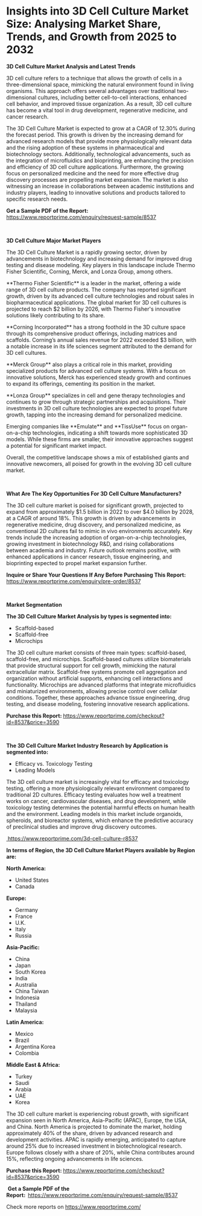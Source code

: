 <p><h1>Insights into 3D Cell Culture Market Size: Analysing Market Share, Trends, and Growth from 2025 to 2032</h1></p><p><strong>3D Cell Culture Market Analysis and Latest Trends</strong></p>
<p><p>3D cell culture refers to a technique that allows the growth of cells in a three-dimensional space, mimicking the natural environment found in living organisms. This approach offers several advantages over traditional two-dimensional cultures, including better cell-to-cell interactions, enhanced cell behavior, and improved tissue organization. As a result, 3D cell culture has become a vital tool in drug development, regenerative medicine, and cancer research.</p><p>The 3D Cell Culture Market is expected to grow at a CAGR of 12.30% during the forecast period. This growth is driven by the increasing demand for advanced research models that provide more physiologically relevant data and the rising adoption of these systems in pharmaceutical and biotechnology sectors. Additionally, technological advancements, such as the integration of microfluidics and bioprinting, are enhancing the precision and efficiency of 3D cell culture applications. Furthermore, the growing focus on personalized medicine and the need for more effective drug discovery processes are propelling market expansion. The market is also witnessing an increase in collaborations between academic institutions and industry players, leading to innovative solutions and products tailored to specific research needs.</p></p>
<p><strong>Get a Sample PDF of the Report:&nbsp;</strong> <a href="https://www.reportprime.com/enquiry/request-sample/8537?utm_campaign=3174&utm_medium=2&utm_source=Github&utm_content=ia&utm_term=20032025&utm_id=3d-cell-culture">https://www.reportprime.com/enquiry/request-sample/8537</a></p>
<p>&nbsp;</p>
<p><strong>3D Cell Culture Major Market Players</strong></p>
<p><p>The 3D Cell Culture Market is a rapidly growing sector, driven by advancements in biotechnology and increasing demand for improved drug testing and disease modeling. Key players in this landscape include Thermo Fisher Scientific, Corning, Merck, and Lonza Group, among others.</p><p>**Thermo Fisher Scientific** is a leader in the market, offering a wide range of 3D cell culture products. The company has reported significant growth, driven by its advanced cell culture technologies and robust sales in biopharmaceutical applications. The global market for 3D cell cultures is projected to reach $2 billion by 2026, with Thermo Fisher's innovative solutions likely contributing to its share.</p><p>**Corning Incorporated** has a strong foothold in the 3D culture space through its comprehensive product offerings, including matrices and scaffolds. Corning’s annual sales revenue for 2022 exceeded $3 billion, with a notable increase in its life sciences segment attributed to the demand for 3D cell cultures.</p><p>**Merck Group** also plays a critical role in this market, providing specialized products for advanced cell culture systems. With a focus on innovative solutions, Merck has experienced steady growth and continues to expand its offerings, cementing its position in the market.</p><p>**Lonza Group** specializes in cell and gene therapy technologies and continues to grow through strategic partnerships and acquisitions. Their investments in 3D cell culture technologies are expected to propel future growth, tapping into the increasing demand for personalized medicine.</p><p>Emerging companies like **Emulate** and **TissUse** focus on organ-on-a-chip technologies, indicating a shift towards more sophisticated 3D models. While these firms are smaller, their innovative approaches suggest a potential for significant market impact.</p><p>Overall, the competitive landscape shows a mix of established giants and innovative newcomers, all poised for growth in the evolving 3D cell culture market.</p></p>
<p>&nbsp;</p>
<p><strong>What Are The Key Opportunities For 3D Cell Culture Manufacturers?</strong></p>
<p><p>The 3D cell culture market is poised for significant growth, projected to expand from approximately $1.5 billion in 2022 to over $4.0 billion by 2028, at a CAGR of around 18%. This growth is driven by advancements in regenerative medicine, drug discovery, and personalized medicine, as conventional 2D cultures fail to mimic in vivo environments accurately. Key trends include the increasing adoption of organ-on-a-chip technologies, growing investment in biotechnology R&D, and rising collaborations between academia and industry. Future outlook remains positive, with enhanced applications in cancer research, tissue engineering, and bioprinting expected to propel market expansion further.</p></p>
<p><strong>Inquire or Share Your Questions If Any Before Purchasing This Report:</strong> <a href="https://www.reportprime.com/enquiry/pre-order/8537?utm_campaign=3174&utm_medium=2&utm_source=Github&utm_content=ia&utm_term=20032025&utm_id=3d-cell-culture">https://www.reportprime.com/enquiry/pre-order/8537</a></p>
<p>&nbsp;</p>
<p><strong>Market Segmentation</strong></p>
<p><strong>The 3D Cell Culture Market Analysis by types is segmented into:</strong></p>
<p><ul><li>Scaffold-based</li><li>Scaffold-free</li><li>Microchips</li></ul></p>
<p><p>The 3D cell culture market consists of three main types: scaffold-based, scaffold-free, and microchips. Scaffold-based cultures utilize biomaterials that provide structural support for cell growth, mimicking the natural extracellular matrix. Scaffold-free systems promote cell aggregation and organization without artificial supports, enhancing cell interactions and functionality. Microchips are advanced platforms that integrate microfluidics and miniaturized environments, allowing precise control over cellular conditions. Together, these approaches advance tissue engineering, drug testing, and disease modeling, fostering innovative research applications.</p></p>
<p><strong>Purchase this Report:&nbsp;</strong><a href="https://www.reportprime.com/checkout?id=8537&price=3590&utm_campaign=3174&utm_medium=2&utm_source=Github&utm_content=ia&utm_term=20032025&utm_id=3d-cell-culture">https://www.reportprime.com/checkout?id=8537&price=3590</a></p>
<p>&nbsp;</p>
<p><strong>The 3D Cell Culture Market Industry Research by Application is segmented into:</strong></p>
<p><ul><li>Efficacy vs. Toxicology Testing</li><li>Leading Models</li></ul></p>
<p><p>The 3D cell culture market is increasingly vital for efficacy and toxicology testing, offering a more physiologically relevant environment compared to traditional 2D cultures. Efficacy testing evaluates how well a treatment works on cancer, cardiovascular diseases, and drug development, while toxicology testing determines the potential harmful effects on human health and the environment. Leading models in this market include organoids, spheroids, and bioreactor systems, which enhance the predictive accuracy of preclinical studies and improve drug discovery outcomes.</p></p>
<p><a href="https://www.reportprime.com/3d-cell-culture-r8537?utm_campaign=3174&utm_medium=2&utm_source=Github&utm_content=ia&utm_term=20032025&utm_id=3d-cell-culture">&nbsp;https://www.reportprime.com/3d-cell-culture-r8537</a></p>
<p><strong>In terms of Region, the 3D Cell Culture Market Players available by Region are:</strong></p>
<p>
    <p> <strong> North America: </strong>
        <ul>
            <li>United States</li>
            <li>Canada</li>
        </ul>
        </p> 
    <p> <strong> Europe: </strong>
        <ul>
            <li>Germany</li>
            <li>France</li>
            <li>U.K.</li>
            <li>Italy</li>
            <li>Russia</li>
        </ul>
        </p> 
    <p> <strong> Asia-Pacific: </strong>
        <ul>
            <li>China</li>
            <li>Japan</li>
            <li>South Korea</li>
            <li>India</li>
            <li>Australia</li>
            <li>China Taiwan</li>
            <li>Indonesia</li>
            <li>Thailand</li>
            <li>Malaysia</li>
        </ul>
        </p> 
    <p> <strong> Latin America: </strong>
        <ul>
            <li>Mexico</li>
            <li>Brazil</li>
            <li>Argentina Korea</li>
            <li>Colombia</li>
        </ul>
        </p> 
    <p> <strong> Middle East & Africa: </strong>
        <ul>
            <li>Turkey</li>
            <li>Saudi</li>
            <li>Arabia</li>
            <li>UAE</li>
            <li>Korea</li>
        </ul>
    </p>
    </p>
<p><p>The 3D cell culture market is experiencing robust growth, with significant expansion seen in North America, Asia-Pacific (APAC), Europe, the USA, and China. North America is projected to dominate the market, holding approximately 40% of the share, driven by advanced research and development activities. APAC is rapidly emerging, anticipated to capture around 25% due to increased investment in biotechnological research. Europe follows closely with a share of 20%, while China contributes around 15%, reflecting ongoing advancements in life sciences.</p></p>
<p><strong>Purchase this Report: </strong><a href="https://www.reportprime.com/checkout?id=8537&price=3590&utm_campaign=3174&utm_medium=2&utm_source=Github&utm_content=ia&utm_term=20032025&utm_id=3d-cell-culture">https://www.reportprime.com/checkout?id=8537&price=3590</a></p>
<p>&nbsp;<strong>Get a Sample PDF of the Report:&nbsp;&nbsp;</strong><a href="https://www.reportprime.com/enquiry/request-sample/8537?utm_campaign=3174&utm_medium=2&utm_source=Github&utm_content=ia&utm_term=20032025&utm_id=3d-cell-culture">https://www.reportprime.com/enquiry/request-sample/8537</a></p>
<p><strong></strong></p>
<p>Check more reports on <a href="https://www.reportprime.com/?utm_campaign=3174&utm_medium=2&utm_source=Github&utm_content=ia&utm_term=20032025&utm_id=3d-cell-culture">https://www.reportprime.com/</a></p>